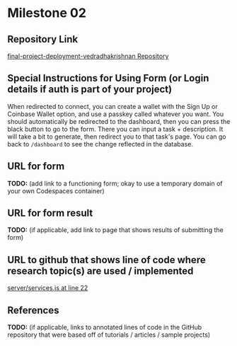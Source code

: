 # Milestone 02

## Repository Link
[final-project-deployment-vedradhakrishnan Repository](https://github.com/nyu-csci-ua-0467-001-002-spring-2025/final-project-deployment-vedradhakrishnan/tree/master)

## Special Instructions for Using Form (or Login details if auth is part of your project)
When redirected to connect, you can create a wallet with the Sign Up or Coinbase Wallet option, and use a passkey called whatever you want. You should automatically be redirected to the dashboard, then you can press the black button to go to the form. There you can input a task + description. It will take a bit to generate, then redirect you to that task's page. You can go back to `/dashboard` to see the change reflected in the database.

## URL for form 
**TODO:** (add link to a functioning form; okay to use a temporary domain of your own Codespaces container)

## URL for form result
**TODO:** (if applicable, add link to page that shows results of submitting the form)

## URL to github that shows line of code where research topic(s) are used / implemented
[server/services.js at line 22](https://github.com/nyu-csci-ua-0467-001-002-spring-2025/final-project-deployment-vedradhakrishnan/blob/master/server/services.js#L22)

## References
**TODO:** (if applicable, links to annotated lines of code in the GitHub repository that were based off of tutorials / articles / sample projects)

